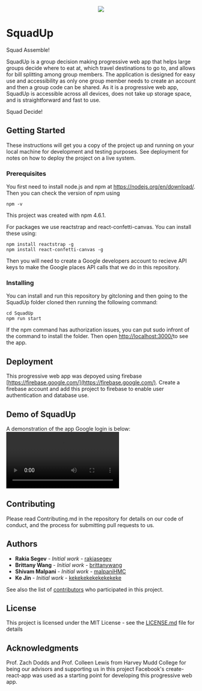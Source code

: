 <p align="center">
  <img src="https://github.com/teamSquadUp/SquadUpDrive/blob/master/src/logo.png">
</p>

# SquadUp

Squad Assemble! 

SquadUp is a group decision making progressive web app that helps large groups decide where to eat at, which travel destinations to go to, and allows for bill
splitting among group members. The application is designed for easy use and accessibility as only one group member needs to create an account and then a group code 
can be shared. As it is a progressive web app, SquadUp is accessible across all devices, does not take up storage space, and is straightforward and fast to use.

Squad Decide!

## Getting Started

These instructions will get you a copy of the project up and running on your local machine for development and testing purposes. See deployment for notes on how to deploy the project on a live system.

### Prerequisites

You first need to install node.js and npm at https://nodejs.org/en/download/. Then you can check the version of npm using
```
npm -v
```
This project was created with npm 4.6.1.

For packages we use reactstrap and react-confetti-canvas. You can install these using:
```
npm install reactstrap -g
npm install react-confetti-canvas -g
```

Then you will need to create a Google developers account to recieve API keys to make the Google places API calls that we do in this repository. 

### Installing

You can install and run this repository by gitcloning and then going to the SquadUp folder cloned then running the following command:

```
cd SquadUp
npm run start
```

If the npm command has authorization issues, you can put sudo infront of the command to install the folder. Then open [http://localhost:3000/](http://localhost:3000/)to see the app.

## Deployment

This progressive web app was depoyed using firebase [https://firebase.google.com/](https://firebase.google.com/). Create a firebase account and add this project to firebase to enable user authentication and database use. 

## Demo of SquadUp
A demonstration of the app Google login is below:
![Demo](https://github.com/teamSquadUp/SquadUpDrive/blob/master/DemoLogin.mov)

## Contributing

Please read Contributing.md in the repository for details on our code of conduct, and the process for submitting pull requests to us.

## Authors

* **Rakia Segev** - *Initial work* - [rakiasegev](https://github.com/rakiasegev)
* **Brittany Wang** - *Initial work* - [brittanywang](https://github.com/brittanywang)
* **Shivam Malpani** - *Initial work* - [malpaniHMC](https://github.com/malpaniHMC)
* **Ke Jin** - *Initial work* - [kekekekekekekekeke](https://github.com/kekekekekekekekeke)

See also the list of [contributors](https://github.com/teamSquadUp/SquadUpDrive/contributors) who participated in this project.

## License

This project is licensed under the MIT License - see the [LICENSE.md](LICENSE.md) file for details

## Acknowledgments

Prof. Zach Dodds and Prof. Colleen Lewis from Harvey Mudd College for being our advisors and supporting us in this project
Facebook's create-react-app was used as a starting point for developing this progressive web app.
